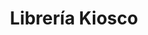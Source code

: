 ---
title: "Librería Kiosco"
url: /ciudad-autonoma-de-buenos-aires/libreria-kiosco/
shop: material de oficina
---